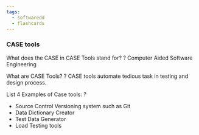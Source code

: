 ```yaml
---
tags:
  - softwaredd
  - flashcards
---
```


### CASE tools

What does the CASE in CASE Tools stand for?
?
Computer Aided Software Engineering 

What are CASE Tools?
?
CASE tools automate tedious task in testing and design process.


List 4 Examples of Case tools:
?
- Source Control Versioning system such as Git
- Data Dictionary Creator
- Test Data Generator
- Load Testing tools
